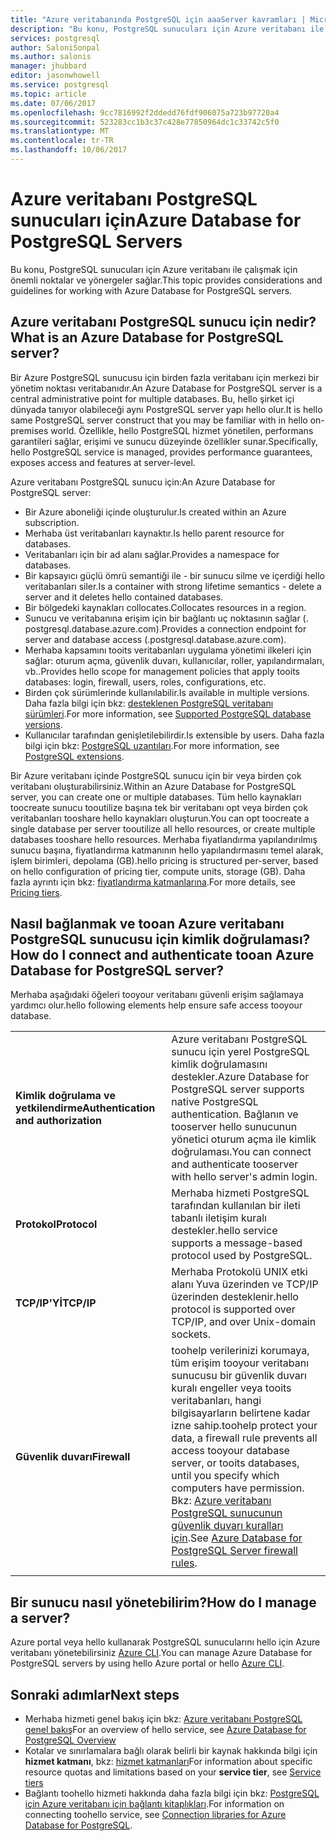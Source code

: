 ```yaml
---
title: "Azure veritabanında PostgreSQL için aaaServer kavramları | Microsoft Docs"
description: "Bu konu, PostgreSQL sunucuları için Azure veritabanı ile çalışmak için önemli noktalar ve yönergeler sağlar."
services: postgresql
author: SaloniSonpal
ms.author: salonis
manager: jhubbard
editor: jasonwhowell
ms.service: postgresql
ms.topic: article
ms.date: 07/06/2017
ms.openlocfilehash: 9cc7816992f2ddedd76fdf906075a723b97720a4
ms.sourcegitcommit: 523283cc1b3c37c428e77850964dc1c33742c5f0
ms.translationtype: MT
ms.contentlocale: tr-TR
ms.lasthandoff: 10/06/2017
---
```

# <a name="azure-database-for-postgresql-servers"></a><span data-ttu-id="acd6e-103">Azure veritabanı PostgreSQL sunucuları için</span><span class="sxs-lookup"><span data-stu-id="acd6e-103">Azure Database for PostgreSQL Servers</span></span>
<span data-ttu-id="acd6e-104">Bu konu, PostgreSQL sunucuları için Azure veritabanı ile çalışmak için önemli noktalar ve yönergeler sağlar.</span><span class="sxs-lookup"><span data-stu-id="acd6e-104">This topic provides considerations and guidelines for working with Azure Database for PostgreSQL servers.</span></span>

## <a name="what-is-an-azure-database-for-postgresql-server"></a><span data-ttu-id="acd6e-105">Azure veritabanı PostgreSQL sunucu için nedir?</span><span class="sxs-lookup"><span data-stu-id="acd6e-105">What is an Azure Database for PostgreSQL server?</span></span>
<span data-ttu-id="acd6e-106">Bir Azure PostgreSQL sunucusu için birden fazla veritabanı için merkezi bir yönetim noktası veritabanıdır.</span><span class="sxs-lookup"><span data-stu-id="acd6e-106">An Azure Database for PostgreSQL server is a central administrative point for multiple databases.</span></span> <span data-ttu-id="acd6e-107">Bu, hello şirket içi dünyada tanıyor olabileceği aynı PostgreSQL server yapı hello olur.</span><span class="sxs-lookup"><span data-stu-id="acd6e-107">It is hello same PostgreSQL server construct that you may be familiar with in hello on-premises world.</span></span> <span data-ttu-id="acd6e-108">Özellikle, hello PostgreSQL hizmet yönetilen, performans garantileri sağlar, erişimi ve sunucu düzeyinde özellikler sunar.</span><span class="sxs-lookup"><span data-stu-id="acd6e-108">Specifically, hello PostgreSQL service is managed, provides performance guarantees, exposes access and features at server-level.</span></span>

<span data-ttu-id="acd6e-109">Azure veritabanı PostgreSQL sunucu için:</span><span class="sxs-lookup"><span data-stu-id="acd6e-109">An Azure Database for PostgreSQL server:</span></span>

- <span data-ttu-id="acd6e-110">Bir Azure aboneliği içinde oluşturulur.</span><span class="sxs-lookup"><span data-stu-id="acd6e-110">Is created within an Azure subscription.</span></span>
- <span data-ttu-id="acd6e-111">Merhaba üst veritabanları kaynaktır.</span><span class="sxs-lookup"><span data-stu-id="acd6e-111">Is hello parent resource for databases.</span></span>
- <span data-ttu-id="acd6e-112">Veritabanları için bir ad alanı sağlar.</span><span class="sxs-lookup"><span data-stu-id="acd6e-112">Provides a namespace for databases.</span></span>
- <span data-ttu-id="acd6e-113">Bir kapsayıcı güçlü ömrü semantiği ile - bir sunucu silme ve içerdiği hello veritabanları siler.</span><span class="sxs-lookup"><span data-stu-id="acd6e-113">Is a container with strong lifetime semantics - delete a server and it deletes hello contained databases.</span></span>
- <span data-ttu-id="acd6e-114">Bir bölgedeki kaynakları collocates.</span><span class="sxs-lookup"><span data-stu-id="acd6e-114">Collocates resources in a region.</span></span>
- <span data-ttu-id="acd6e-115">Sunucu ve veritabanına erişim için bir bağlantı uç noktasının sağlar (. postgresql.database.azure.com).</span><span class="sxs-lookup"><span data-stu-id="acd6e-115">Provides a connection endpoint for server and database access (.postgresql.database.azure.com).</span></span>
- <span data-ttu-id="acd6e-116">Merhaba kapsamını tooits veritabanları uygulama yönetimi ilkeleri için sağlar: oturum açma, güvenlik duvarı, kullanıcılar, roller, yapılandırmaları, vb..</span><span class="sxs-lookup"><span data-stu-id="acd6e-116">Provides hello scope for management policies that apply tooits databases: login, firewall, users, roles, configurations, etc.</span></span>
- <span data-ttu-id="acd6e-117">Birden çok sürümlerinde kullanılabilir.</span><span class="sxs-lookup"><span data-stu-id="acd6e-117">Is available in multiple versions.</span></span> <span data-ttu-id="acd6e-118">Daha fazla bilgi için bkz: [desteklenen PostgreSQL veritabanı sürümleri](concepts-supported-versions.md).</span><span class="sxs-lookup"><span data-stu-id="acd6e-118">For more information, see [Supported PostgreSQL database versions](concepts-supported-versions.md).</span></span>
- <span data-ttu-id="acd6e-119">Kullanıcılar tarafından genişletilebilirdir.</span><span class="sxs-lookup"><span data-stu-id="acd6e-119">Is extensible by users.</span></span> <span data-ttu-id="acd6e-120">Daha fazla bilgi için bkz: [PostgreSQL uzantıları](concepts-extensions.md).</span><span class="sxs-lookup"><span data-stu-id="acd6e-120">For more information, see [PostgreSQL extensions](concepts-extensions.md).</span></span>

<span data-ttu-id="acd6e-121">Bir Azure veritabanı içinde PostgreSQL sunucu için bir veya birden çok veritabanı oluşturabilirsiniz.</span><span class="sxs-lookup"><span data-stu-id="acd6e-121">Within an Azure Database for PostgreSQL server, you can create one or multiple databases.</span></span> <span data-ttu-id="acd6e-122">Tüm hello kaynakları toocreate sunucu tooutilize başına tek bir veritabanı opt veya birden çok veritabanları tooshare hello kaynakları oluşturun.</span><span class="sxs-lookup"><span data-stu-id="acd6e-122">You can opt toocreate a single database per server tooutilize all hello resources, or create multiple databases tooshare hello resources.</span></span> <span data-ttu-id="acd6e-123">Merhaba fiyatlandırma yapılandırılmış sunucu başına, fiyatlandırma katmanının hello yapılandırmasını temel alarak, işlem birimleri, depolama (GB).</span><span class="sxs-lookup"><span data-stu-id="acd6e-123">hello pricing is structured per-server, based on hello configuration of pricing tier, compute units, storage (GB).</span></span> <span data-ttu-id="acd6e-124">Daha fazla ayrıntı için bkz: [fiyatlandırma katmanlarına](./concepts-service-tiers.md).</span><span class="sxs-lookup"><span data-stu-id="acd6e-124">For more details, see [Pricing tiers](./concepts-service-tiers.md).</span></span>

## <a name="how-do-i-connect-and-authenticate-tooan-azure-database-for-postgresql-server"></a><span data-ttu-id="acd6e-125">Nasıl bağlanmak ve tooan Azure veritabanı PostgreSQL sunucusu için kimlik doğrulaması?</span><span class="sxs-lookup"><span data-stu-id="acd6e-125">How do I connect and authenticate tooan Azure Database for PostgreSQL server?</span></span>
<span data-ttu-id="acd6e-126">Merhaba aşağıdaki öğeleri tooyour veritabanı güvenli erişim sağlamaya yardımcı olur.</span><span class="sxs-lookup"><span data-stu-id="acd6e-126">hello following elements help ensure safe access tooyour database.</span></span>

|||
| :-- | :-- |
| <span data-ttu-id="acd6e-127">**Kimlik doğrulama ve yetkilendirme**</span><span class="sxs-lookup"><span data-stu-id="acd6e-127">**Authentication and authorization**</span></span> | <span data-ttu-id="acd6e-128">Azure veritabanı PostgreSQL sunucu için yerel PostgreSQL kimlik doğrulamasını destekler.</span><span class="sxs-lookup"><span data-stu-id="acd6e-128">Azure Database for PostgreSQL server supports native PostgreSQL authentication.</span></span> <span data-ttu-id="acd6e-129">Bağlanın ve tooserver hello sunucunun yönetici oturum açma ile kimlik doğrulaması.</span><span class="sxs-lookup"><span data-stu-id="acd6e-129">You can connect and authenticate tooserver with hello server's admin login.</span></span> |
| <span data-ttu-id="acd6e-130">**Protokol**</span><span class="sxs-lookup"><span data-stu-id="acd6e-130">**Protocol**</span></span> | <span data-ttu-id="acd6e-131">Merhaba hizmeti PostgreSQL tarafından kullanılan bir ileti tabanlı iletişim kuralı destekler.</span><span class="sxs-lookup"><span data-stu-id="acd6e-131">hello service supports a message-based protocol used by PostgreSQL.</span></span> |
| <span data-ttu-id="acd6e-132">**TCP/IP'Yİ**</span><span class="sxs-lookup"><span data-stu-id="acd6e-132">**TCP/IP**</span></span> | <span data-ttu-id="acd6e-133">Merhaba Protokolü UNIX etki alanı Yuva üzerinden ve TCP/IP üzerinden desteklenir.</span><span class="sxs-lookup"><span data-stu-id="acd6e-133">hello protocol is supported over TCP/IP, and over Unix-domain sockets.</span></span> |
| <span data-ttu-id="acd6e-134">**Güvenlik duvarı**</span><span class="sxs-lookup"><span data-stu-id="acd6e-134">**Firewall**</span></span> | <span data-ttu-id="acd6e-135">toohelp verilerinizi korumaya, tüm erişim tooyour veritabanı sunucusu bir güvenlik duvarı kuralı engeller veya tooits veritabanları, hangi bilgisayarların belirtene kadar izne sahip.</span><span class="sxs-lookup"><span data-stu-id="acd6e-135">toohelp protect your data, a firewall rule prevents all access tooyour database server, or tooits databases, until you specify which computers have permission.</span></span> <span data-ttu-id="acd6e-136">Bkz: [Azure veritabanı PostgreSQL sunucunun güvenlik duvarı kuralları için](concepts-firewall-rules.md).</span><span class="sxs-lookup"><span data-stu-id="acd6e-136">See [Azure Database for PostgreSQL Server firewall rules](concepts-firewall-rules.md).</span></span> |
|||

## <a name="how-do-i-manage-a-server"></a><span data-ttu-id="acd6e-137">Bir sunucu nasıl yönetebilirim?</span><span class="sxs-lookup"><span data-stu-id="acd6e-137">How do I manage a server?</span></span>
<span data-ttu-id="acd6e-138">Azure portal veya hello kullanarak PostgreSQL sunucularını hello için Azure veritabanı yönetebilirsiniz [Azure CLI](/cli/azure/postgres).</span><span class="sxs-lookup"><span data-stu-id="acd6e-138">You can manage Azure Database for PostgreSQL servers by using hello Azure portal or hello [Azure CLI](/cli/azure/postgres).</span></span>

## <a name="next-steps"></a><span data-ttu-id="acd6e-139">Sonraki adımlar</span><span class="sxs-lookup"><span data-stu-id="acd6e-139">Next steps</span></span>
- <span data-ttu-id="acd6e-140">Merhaba hizmeti genel bakış için bkz: [Azure veritabanı PostgreSQL genel bakış](overview.md)</span><span class="sxs-lookup"><span data-stu-id="acd6e-140">For an overview of hello service, see [Azure Database for PostgreSQL Overview](overview.md)</span></span>
- <span data-ttu-id="acd6e-141">Kotalar ve sınırlamalara bağlı olarak belirli bir kaynak hakkında bilgi için **hizmet katmanı**, bkz: [hizmet katmanları](concepts-service-tiers.md)</span><span class="sxs-lookup"><span data-stu-id="acd6e-141">For information about specific resource quotas and limitations based on your **service tier**, see [Service tiers](concepts-service-tiers.md)</span></span>
- <span data-ttu-id="acd6e-142">Bağlantı toohello hizmeti hakkında daha fazla bilgi için bkz: [PostgreSQL için Azure veritabanı için bağlantı kitaplıkları](concepts-connection-libraries.md).</span><span class="sxs-lookup"><span data-stu-id="acd6e-142">For information on connecting toohello service, see [Connection libraries for Azure Database for PostgreSQL](concepts-connection-libraries.md).</span></span>
